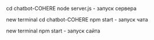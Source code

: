 cd chatbot-COHERE
node server.js - запуск сервера

new terminal
cd chatbot-COHERE
npm start - запуск чата

new terminal
npm start - запуск сайта
